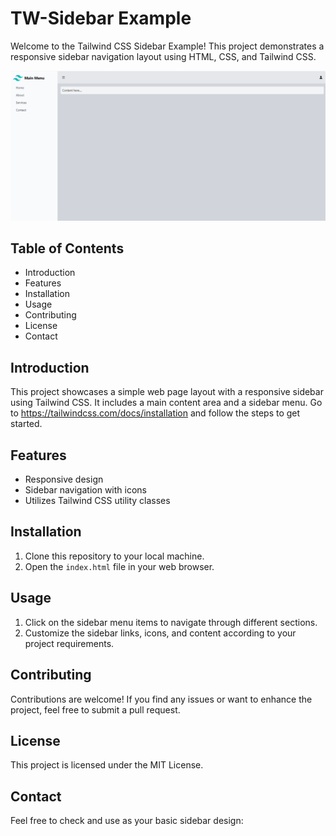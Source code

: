 # TW-Sidebar Example

Welcome to the Tailwind CSS Sidebar Example! This project demonstrates a responsive sidebar navigation layout using HTML, CSS, and Tailwind CSS.

![Sample](screenshots/sample.png)

## Table of Contents
- Introduction
- Features
- Installation
- Usage
- Contributing
- License
- Contact

## Introduction
This project showcases a simple web page layout with a responsive sidebar using Tailwind CSS. It includes a main content area and a sidebar menu. Go to https://tailwindcss.com/docs/installation and follow the steps to get started.

## Features
- Responsive design
- Sidebar navigation with icons
- Utilizes Tailwind CSS utility classes

## Installation
1. Clone this repository to your local machine.
2. Open the `index.html` file in your web browser.

## Usage
1. Click on the sidebar menu items to navigate through different sections.
2. Customize the sidebar links, icons, and content according to your project requirements.

## Contributing
Contributions are welcome! If you find any issues or want to enhance the project, feel free to submit a pull request.

## License
This project is licensed under the MIT License.

## Contact
Feel free to check and use as your basic sidebar design:
